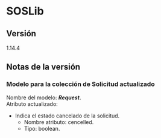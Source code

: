 # SOSLib

## Versión

1.14.4

## Notas de la versión

### Modelo para la colección de Solicitud actualizado

Nombre del modelo: ***Request***.  
Atributo actualizado:

- Indica el estado cancelado de la solicitud.
  - Nombre atributo: cencelled.
  - Tipo: boolean.
